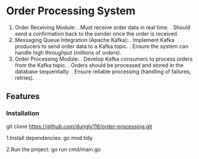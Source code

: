 # Order Processing System
1. Order Receiving Module:
. Must receive order data in real time.
. Should send a confirmation back to the sender once the order is received.
2. Messaging Queue Integration (Apache Kafka):
. Implement Kafka producers to send order data to a Kafka topic.
. Ensure the system can handle high throughput (millions of orders).
3. Order Processing Module:
. Develop Kafka consumers to process orders from the Kafka topic.
. Orders should be processed and stored in the database sequentially.
. Ensure reliable processing (handling of failures, retries).
## Features
### Installation
git clone https://github.com/dungly116/order-processing.git

1.Install dependencies:
go mod tidy

2.Run the project:
go run cmd/main.go

